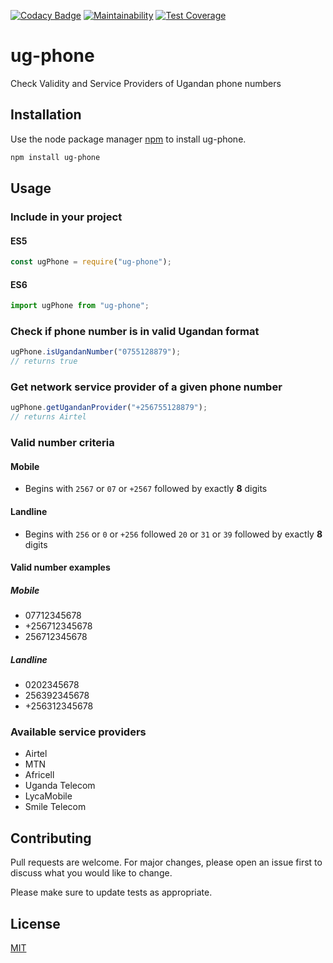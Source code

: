 [![Codacy Badge](https://app.codacy.com/project/badge/Grade/3e3b7040c38142b7bbacb9269e71b61b)](https://www.codacy.com/gh/kaggwachristopher/ug-phone-wizard/dashboard?utm_source=github.com&amp;utm_medium=referral&amp;utm_content=kaggwachristopher/ug-phone-wizard&amp;utm_campaign=Badge_Grade) [![Maintainability](https://api.codeclimate.com/v1/badges/e050f7214bcfed1f2e06/maintainability)](https://codeclimate.com/github/kaggwachristopher/ug-phone-wizard/maintainability) [![Test Coverage](https://api.codeclimate.com/v1/badges/e050f7214bcfed1f2e06/test_coverage)](https://codeclimate.com/github/kaggwachristopher/ug-phone-wizard/test_coverage)

# ug-phone

Check Validity and Service Providers of Ugandan phone numbers

## Installation

Use the node package manager [npm](https://docs.npmjs.com/) to install ug-phone.

```bash
npm install ug-phone
```

## Usage

### Include in your project

#### ES5

```javascript
const ugPhone = require("ug-phone");
```

#### ES6

```javascript
import ugPhone from "ug-phone";
```

### Check if phone number is in valid Ugandan format

```javascript
ugPhone.isUgandanNumber("0755128879");
// returns true
```

### Get network service provider of a given phone number

```javascript
ugPhone.getUgandanProvider("+256755128879");
// returns Airtel
```

### Valid number criteria

#### Mobile
- Begins with `2567` or `07` or `+2567` followed by exactly **8** digits

#### Landline
- Begins with `256` or `0` or `+256` followed `20` or `31` or `39` followed by exactly **8** digits
 
#### Valid number examples
##### Mobile
- 07712345678
- +256712345678
- 256712345678

##### Landline
- 0202345678
- 256392345678
- +256312345678
  
### Available service providers

- Airtel
- MTN
- Africell
- Uganda Telecom
- LycaMobile
- Smile Telecom

## Contributing

Pull requests are welcome. For major changes, please open an issue first to discuss what you would like to change.

Please make sure to update tests as appropriate.

## License

[MIT](https://choosealicense.com/licenses/mit/)
